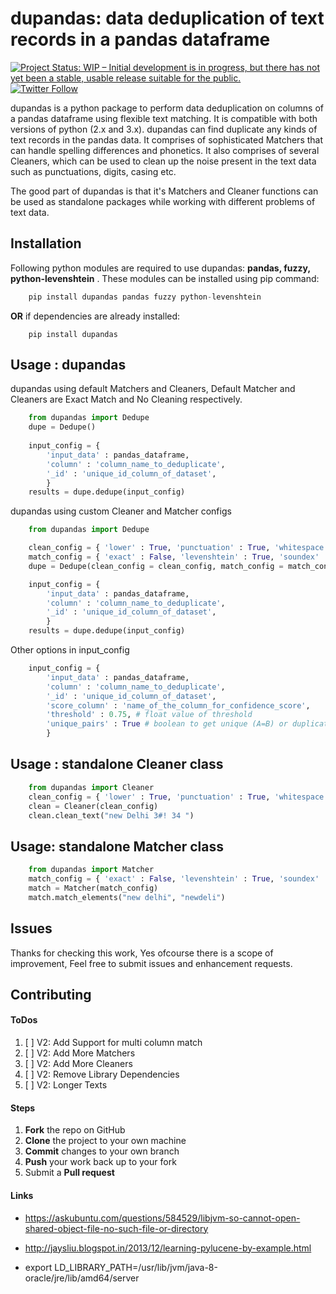 # **dupandas:** data deduplication of text records in a pandas dataframe


[![Project Status: WIP – Initial development is in progress, but there has not yet been a stable, usable release suitable for the public.](http://www.repostatus.org/badges/latest/wip.svg)](https://github.com/shivam5992/dupandas) [![Twitter Follow](https://img.shields.io/twitter/follow/shields_io.svg?style=social&label=Follow&maxAge=2592000)](https://twitter.com/shivamshaz)

dupandas is a python package to perform data deduplication on columns of a pandas dataframe using flexible text matching. It is compatible with both versions of python (2.x and 3.x). dupandas can find duplicate any kinds of text records in the pandas data. It comprises of sophisticated Matchers that can handle spelling differences and phonetics. It also comprises of several Cleaners, which can be used to clean up the noise present in the text data such as punctuations, digits, casing etc.

The good part of dupandas is that it's Matchers and Cleaner functions can be used as standalone packages while working with different problems of text data.


## Installation
Following python modules are required to use dupandas: **pandas, fuzzy, python-levenshtein** . These modules can be installed using pip command:

```python
    pip install dupandas pandas fuzzy python-levenshtein
```
**OR** if dependencies are already installed:

```
    pip install dupandas
```
    
## Usage : dupandas
dupandas using default Matchers and Cleaners, Default Matcher and Cleaners are Exact Match and No Cleaning respectively.

``` python
    from dupandas import Dedupe
    dupe = Dedupe()
    
    input_config = {
        'input_data' : pandas_dataframe,
        'column' : 'column_name_to_deduplicate',
        '_id' : 'unique_id_column_of_dataset',
        }
    results = dupe.dedupe(input_config)
```

dupandas using custom Cleaner and Matcher configs

```  python
    from dupandas import Dedupe

    clean_config = { 'lower' : True, 'punctuation' : True, 'whitespace' : True, 'digit' : True }
    match_config = { 'exact' : False, 'levenshtein' : True, 'soundex' : False, 'nysiis' : False}
    dupe = Dedupe(clean_config = clean_config, match_config = match_config)

    input_config = {
        'input_data' : pandas_dataframe,
        'column' : 'column_name_to_deduplicate',
        '_id' : 'unique_id_column_of_dataset',
        }
    results = dupe.dedupe(input_config)
```

Other options in input_config 

```python
    input_config = {
        'input_data' : pandas_dataframe,
        'column' : 'column_name_to_deduplicate',
        '_id' : 'unique_id_column_of_dataset',
        'score_column' : 'name_of_the_column_for_confidence_score',
        'threshold' : 0.75, # float value of threshold
        'unique_pairs' : True # boolean to get unique (A=B) or duplicate (A=B and B=A) results
        }
```

## Usage : standalone Cleaner class

```python
    from dupandas import Cleaner
    clean_config = { 'lower' : True, 'punctuation' : True, 'whitespace' : True, 'digit' : True }
    clean = Cleaner(clean_config)
    clean.clean_text("new Delhi 3#! 34 ")
```

## Usage: standalone Matcher class

```python
    from dupandas import Matcher
    match_config = { 'exact' : False, 'levenshtein' : True, 'soundex' : False, 'nysiis' : False}
    match = Matcher(match_config)
    match.match_elements("new delhi", "newdeli")
```

## Issues

Thanks for checking this work, Yes ofcourse there is a scope of improvement, Feel free to submit issues and enhancement requests.

## Contributing
#### ToDos

1. [ ]  V2: Add Support for multi column match
2. [ ]  V2: Add More Matchers
3. [ ]  V2: Add More Cleaners
4. [ ]  V2: Remove Library Dependencies
5. [ ]  V2: Longer Texts

#### Steps 
 1. **Fork** the repo on GitHub
 2. **Clone** the project to your own machine
 3. **Commit** changes to your own branch
 4. **Push** your work back up to your fork
 5. Submit a **Pull request** 


 #### Links 

- https://askubuntu.com/questions/584529/libjvm-so-cannot-open-shared-object-file-no-such-file-or-directory

- http://jaysliu.blogspot.in/2013/12/learning-pylucene-by-example.html

- export LD_LIBRARY_PATH=/usr/lib/jvm/java-8-oracle/jre/lib/amd64/server